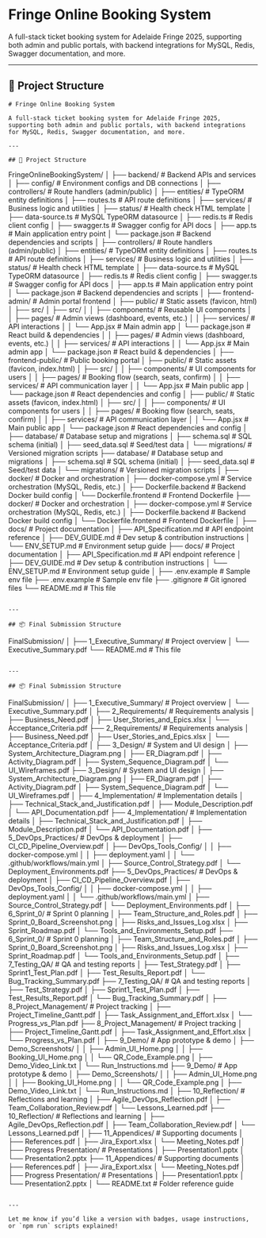 # Fringe Online Booking System

A full-stack ticket booking system for Adelaide Fringe 2025, supporting both admin and public portals, with backend integrations for MySQL, Redis, Swagger documentation, and more.

---

## 📁 Project Structure

```
# Fringe Online Booking System

A full-stack ticket booking system for Adelaide Fringe 2025, supporting both admin and public portals, with backend integrations for MySQL, Redis, Swagger documentation, and more.

---

## 📁 Project Structure

```
FringeOnlineBookingSystem/
│
├── backend/                                # Backend APIs and services
│   ├── config/                             # Environment configs and DB connections
│   ├── controllers/                        # Route handlers (admin/public)
│   ├── entities/                           # TypeORM entity definitions
│   ├── routes.ts                           # API route definitions
│   ├── services/                           # Business logic and utilities
│   ├── status/                             # Health check HTML template
│   ├── data-source.ts                      # MySQL TypeORM datasource
│   ├── redis.ts                            # Redis client config
│   ├── swagger.ts                          # Swagger config for API docs
│   ├── app.ts                              # Main application entry point
│   └── package.json                        # Backend dependencies and scripts
│   ├── controllers/                        # Route handlers (admin/public)
│   ├── entities/                           # TypeORM entity definitions
│   ├── routes.ts                           # API route definitions
│   ├── services/                           # Business logic and utilities
│   ├── status/                             # Health check HTML template
│   ├── data-source.ts                      # MySQL TypeORM datasource
│   ├── redis.ts                            # Redis client config
│   ├── swagger.ts                          # Swagger config for API docs
│   ├── app.ts                              # Main application entry point
│   └── package.json                        # Backend dependencies and scripts
│
├── frontend-admin/                         # Admin portal frontend
│   ├── public/                             # Static assets (favicon, html)
│   ├── src/
│   ├── src/
│   │   ├── components/                     # Reusable UI components
│   │   ├── pages/                          # Admin views (dashboard, events, etc.)
│   │   ├── services/                       # API interactions
│   │   └── App.jsx                         # Main admin app
│   └── package.json                        # React build & dependencies
│   │   ├── pages/                          # Admin views (dashboard, events, etc.)
│   │   ├── services/                       # API interactions
│   │   └── App.jsx                         # Main admin app
│   └── package.json                        # React build & dependencies
│
├── frontend-public/                        # Public booking portal
│   ├── public/                             # Static assets (favicon, index.html)
│   ├── src/
│   │   ├── components/                     # UI components for users
│   │   ├── pages/                          # Booking flow (search, seats, confirm)
│   │   ├── services/                       # API communication layer
│   │   └── App.jsx                         # Main public app
│   └── package.json                        # React dependencies and config
│   ├── public/                             # Static assets (favicon, index.html)
│   ├── src/
│   │   ├── components/                     # UI components for users
│   │   ├── pages/                          # Booking flow (search, seats, confirm)
│   │   ├── services/                       # API communication layer
│   │   └── App.jsx                         # Main public app
│   └── package.json                        # React dependencies and config
│
├── database/                               # Database setup and migrations
│   ├── schema.sql                          # SQL schema (initial)
│   ├── seed_data.sql                       # Seed/test data
│   └── migrations/                         # Versioned migration scripts
├── database/                               # Database setup and migrations
│   ├── schema.sql                          # SQL schema (initial)
│   ├── seed_data.sql                       # Seed/test data
│   └── migrations/                         # Versioned migration scripts
│
├── docker/                                 # Docker and orchestration
│   ├── docker-compose.yml                  # Service orchestration (MySQL, Redis, etc.)
│   ├── Dockerfile.backend                  # Backend Docker build config
│   └── Dockerfile.frontend                 # Frontend Dockerfile
├── docker/                                 # Docker and orchestration
│   ├── docker-compose.yml                  # Service orchestration (MySQL, Redis, etc.)
│   ├── Dockerfile.backend                  # Backend Docker build config
│   └── Dockerfile.frontend                 # Frontend Dockerfile
│
├── docs/                                   # Project documentation
│   ├── API_Specification.md                # API endpoint reference
│   ├── DEV_GUIDE.md                        # Dev setup & contribution instructions
│   └── ENV_SETUP.md                        # Environment setup guide
├── docs/                                   # Project documentation
│   ├── API_Specification.md                # API endpoint reference
│   ├── DEV_GUIDE.md                        # Dev setup & contribution instructions
│   └── ENV_SETUP.md                        # Environment setup guide
│
├── .env.example                            # Sample env file
├── .env.example                            # Sample env file
├── .gitignore                              # Git ignored files
└── README.md                               # This file
```

---

## 📦 Final Submission Structure

```
FinalSubmission/
│
├── 1_Executive_Summary/                   # Project overview
│   └── Executive_Summary.pdf
└── README.md                               # This file
```

---

## 📦 Final Submission Structure

```
FinalSubmission/
│
├── 1_Executive_Summary/                   # Project overview
│   └── Executive_Summary.pdf
│
├── 2_Requirements/                        # Requirements analysis
│   ├── Business_Need.pdf
│   ├── User_Stories_and_Epics.xlsx
│   └── Acceptance_Criteria.pdf
├── 2_Requirements/                        # Requirements analysis
│   ├── Business_Need.pdf
│   ├── User_Stories_and_Epics.xlsx
│   └── Acceptance_Criteria.pdf
│
├── 3_Design/                              # System and UI design
│   ├── System_Architecture_Diagram.png
│   ├── ER_Diagram.pdf
│   ├── Activity_Diagram.pdf
│   ├── System_Sequence_Diagram.pdf
│   └── UI_Wireframes.pdf
├── 3_Design/                              # System and UI design
│   ├── System_Architecture_Diagram.png
│   ├── ER_Diagram.pdf
│   ├── Activity_Diagram.pdf
│   ├── System_Sequence_Diagram.pdf
│   └── UI_Wireframes.pdf
│
├── 4_Implementation/                      # Implementation details
│   ├── Technical_Stack_and_Justification.pdf
│   ├── Module_Description.pdf
│   └── API_Documentation.pdf
├── 4_Implementation/                      # Implementation details
│   ├── Technical_Stack_and_Justification.pdf
│   ├── Module_Description.pdf
│   └── API_Documentation.pdf
│
├── 5_DevOps_Practices/                    # DevOps & deployment
│   ├── CI_CD_Pipeline_Overview.pdf
│   ├── DevOps_Tools_Config/
│   │   ├── docker-compose.yml
│   │   ├── deployment.yaml
│   │   └── .github/workflows/main.yml
│   ├── Source_Control_Strategy.pdf
│   └── Deployment_Environments.pdf
├── 5_DevOps_Practices/                    # DevOps & deployment
│   ├── CI_CD_Pipeline_Overview.pdf
│   ├── DevOps_Tools_Config/
│   │   ├── docker-compose.yml
│   │   ├── deployment.yaml
│   │   └── .github/workflows/main.yml
│   ├── Source_Control_Strategy.pdf
│   └── Deployment_Environments.pdf
│
├── 6_Sprint_0/                            # Sprint 0 planning
│   ├── Team_Structure_and_Roles.pdf
│   ├── Sprint_0_Board_Screenshot.png
│   ├── Risks_and_Issues_Log.xlsx
│   ├── Sprint_Roadmap.pdf
│   └── Tools_and_Environments_Setup.pdf
├── 6_Sprint_0/                            # Sprint 0 planning
│   ├── Team_Structure_and_Roles.pdf
│   ├── Sprint_0_Board_Screenshot.png
│   ├── Risks_and_Issues_Log.xlsx
│   ├── Sprint_Roadmap.pdf
│   └── Tools_and_Environments_Setup.pdf
│
├── 7_Testing_QA/                          # QA and testing reports
│   ├── Test_Strategy.pdf
│   ├── Sprint1_Test_Plan.pdf
│   ├── Test_Results_Report.pdf
│   └── Bug_Tracking_Summary.pdf
├── 7_Testing_QA/                          # QA and testing reports
│   ├── Test_Strategy.pdf
│   ├── Sprint1_Test_Plan.pdf
│   ├── Test_Results_Report.pdf
│   └── Bug_Tracking_Summary.pdf
│
├── 8_Project_Management/                 # Project tracking
│   ├── Project_Timeline_Gantt.pdf
│   ├── Task_Assignment_and_Effort.xlsx
│   └── Progress_vs_Plan.pdf
├── 8_Project_Management/                 # Project tracking
│   ├── Project_Timeline_Gantt.pdf
│   ├── Task_Assignment_and_Effort.xlsx
│   └── Progress_vs_Plan.pdf
│
├── 9_Demo/                                # App prototype & demo
│   ├── Demo_Screenshots/
│   │   ├── Admin_UI_Home.png
│   │   ├── Booking_UI_Home.png
│   │   └── QR_Code_Example.png
│   ├── Demo_Video_Link.txt
│   └── Run_Instructions.md
├── 9_Demo/                                # App prototype & demo
│   ├── Demo_Screenshots/
│   │   ├── Admin_UI_Home.png
│   │   ├── Booking_UI_Home.png
│   │   └── QR_Code_Example.png
│   ├── Demo_Video_Link.txt
│   └── Run_Instructions.md
│
├── 10_Reflection/                         # Reflections and learning
│   ├── Agile_DevOps_Reflection.pdf
│   ├── Team_Collaboration_Review.pdf
│   └── Lessons_Learned.pdf
├── 10_Reflection/                         # Reflections and learning
│   ├── Agile_DevOps_Reflection.pdf
│   ├── Team_Collaboration_Review.pdf
│   └── Lessons_Learned.pdf
│
├── 11_Appendices/                         # Supporting documents
│   ├── References.pdf
│   ├── Jira_Export.xlsx
│   └── Meeting_Notes.pdf
│
├── Progress Presentation/                # Presentations
│   ├── Presentation1.pptx
│   └── Presentation2.pptx
├── 11_Appendices/                         # Supporting documents
│   ├── References.pdf
│   ├── Jira_Export.xlsx
│   └── Meeting_Notes.pdf
│
├── Progress Presentation/                # Presentations
│   ├── Presentation1.pptx
│   └── Presentation2.pptx
│
└── README.txt                             # Folder reference guide
```

---

Let me know if you’d like a version with badges, usage instructions, or `npm run` scripts explained!
